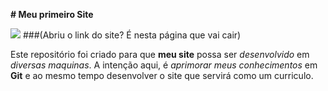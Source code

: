 **# Meu primeiro Site**

![](/home/antonioal97/Documentos/Portifolio/index_site.png)
###(Abriu o link do site? É nesta página que vai cair)

Este repositório foi criado para que **meu site** possa ser *desenvolvido* em *diversas maquinas*.
A intenção aqui, é *aprimorar meus conhecimentos* em **Git** e ao mesmo tempo desenvolver o site que servirá como um curriculo.

